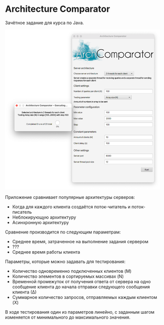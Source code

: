 # Architecture Comparator

Зачётное задание для курса по Java.

![Скриншот приложения](docs/screenshot.png)

Приложение сравнивает популярные архитектуры серверов:
* Когда для каждого клиента создаётся поток-читатель и 
  поток-писатель
* Неблокирующую архитектуру
* Асинхронную архитектуру

Сравнение производится по следующим параметрам:
* Среднее время, затраченное на выполнение задания сервером
* ???
* Среднее время работы клиента

Параметры, которые можно задавать для тестирования:
* Количество одновременно подключенных клиентов (M)
* Количество элементов в сортируемых массивах (N)
* Временной промежуток от получения ответа от сервера на 
  одно сообщение клиента до начала отправки следующего 
  сообщения клиента (∆)
* Суммарное количество запросов, отправляемых каждым 
  клиентом (X)

В ходе тестирования один из параметров линейно, с заданным 
шагом изменяется от минимального до максимального значения.
